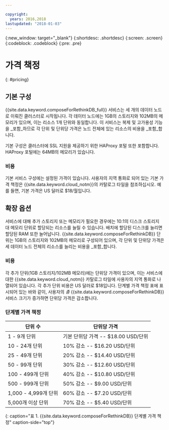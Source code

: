 ```yaml
---

copyright:
  years: 2016,2018
lastupdated: "2018-01-03"
---
```


{:new_window: target="_blank"}
{:shortdesc: .shortdesc}
{:screen: .screen}
{:codeblock: .codeblock}
{:pre: .pre}

# 가격 책정
{: #pricing}

## 기본 구성
{{site.data.keyword.composeForRethinkDB_full}} 서비스는 세 개의 데이터 노드로 이뤄진 클러스터로 시작됩니다. 각 데이터 노드에는 1GB의 스토리지와 102MB의 메모리가 있으며, 이는 리소스 1개 단위와 동일합니다. 이 서비스는 복제 및 고가용성 기능을 _포함_하므로 각 단위 및 단위당 가격은 노드 전체에 있는 리소스의 비용을 _포함_합니다.

기본 구성은 클러스터에 SSL 지원을 제공하기 위한 HAProxy 포털 또한 포함합니다. HAProxy 포털에는 64MB의 메모리가 있습니다.

### 비용
기본 서비스 구성에는 설정된 가격이 있습니다. 사용자의 지역 통화로 되어 있는 기본 가격 책정은 {{site.data.keyword.cloud_notm}}의 카탈로그 타일을 참조하십시오. 예를 들면, 기본 가격은 US 달러로 $18/월입니다.

## 확장 옵션
서비스에 대해 추가 스토리지 또는 메모리가 필요한 경우에는 10:1의 디스크 스토리지 대 메모리 단위로 할당되는 리소스를 늘릴 수 있습니다. 배치에 할당된 디스크를 늘리면 할당된 RAM 또한 늘어납니다. {{site.data.keyword.composeForRethinkDB}} 단위는 1GB의 스토리지와 102MB의 메모리로 구성되어 있으며, 각 단위 및 단위당 가격은 세 데이터 노드 전체의 리소스를 늘리는 비용을 _포함_합니다.

### 비용
각 추가 단위(1GB 스토리지/102MB 메모리)에는 단위당 가격이 있으며, 이는 서비스에 대한 {{site.data.keyword.cloud_notm}} 카탈로그 타일에 사용자의 지역 통화로 나열되어 있습니다. 각 추가 단위 비용은 US 달러로 $18입니다. 단계별 가격 책정 표에 표시되어 있는 바와 같이, 사용자의 _총_ {{site.data.keyword.composeForRethinkDB}} 서비스 크기가 증가하면 단위당 가격은 감소합니다.

### 단계별 가격 책정
단위 수|단위당 가격
----------|-----------
1 - 9개 단위|기본 단위당 가격 -- $18.00 USD/단위
10 - 24개 단위|10% 감소 -- $16.20 USD/단위
25 - 49개 단위|20% 감소 -- $14.40 USD/단위
50 - 99개 단위|30% 감소 -- $12.60 USD/단위
100 - 499개 단위|40% 감소 -- $10.80 USD/단위
500 - 999개 단위|50% 감소 -- $9.00 USD/단위
1,000 - 4,999개 단위|60% 감소 -- $7.20 USD/단위
5,000개 이상 단위|70% 감소 -- $5.40 USD/단위
{: caption="표 1. {{site.data.keyword.composeForRethinkDB}} 단계별 가격 책정" caption-side="top"}
